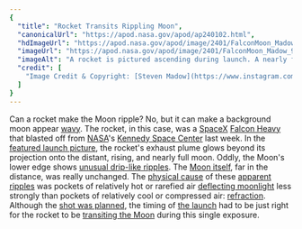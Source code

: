 ```yaml
---
{
  "title": "Rocket Transits Rippling Moon",
  "canonicalUrl": "https://apod.nasa.gov/apod/ap240102.html",
  "hdImageUrl": "https://apod.nasa.gov/apod/image/2401/FalconMoon_Madow_1710.jpg",
  "imageUrl": "https://apod.nasa.gov/apod/image/2401/FalconMoon_Madow_960.jpg",
  "imageAlt": "A rocket is pictured ascending during launch. A nearly full moon is behind it. The rocket exhaust, itself visible, causes the bottom of the Moon to appear unusually rippled. Please see the explanation for more detailed information.",
  "credit": [
    "Image Credit & Copyright: [Steven Madow](https://www.instagram.com/stevenmadow/)"
  ]
}
---
```


Can a rocket make the Moon ripple? No, but it can make a background moon appear [wavy](https://apod.nasa.gov/apod/ap110824.html). The rocket, in this case, was a [SpaceX](https://en.wikipedia.org/wiki/SpaceX) [Falcon Heavy](https://www.spacex.com/vehicles/falcon-heavy/) that blasted off from [NASA](https://www.nasa.gov/)'s [Kennedy Space Center](https://www.nasa.gov/kennedy/) last week. In the [featured launch picture](https://www.instagram.com/p/C1axBjiML5G/), the rocket's exhaust plume glows beyond its projection onto the distant, rising, and nearly full moon. Oddly, the Moon's lower edge shows [unusual drip-like ripples](https://apod.nasa.gov/apod/ap220531.html). The [Moon itself](https://science.nasa.gov/moon/), far in the distance, was really unchanged. The [physical cause](https://www.pressconnects.com/story/news/local/2016/05/19/why-do-we-see-waves-hot-objects/84598570/) of these [apparent ripples](https://apod.nasa.gov/apod/ap221014.html) was pockets of relatively hot or rarefied air [deflecting moonlight](https://www.scientificamerican.com/article/what-causes-a-mirage/) less strongly than pockets of relatively cool or compressed air: [refraction](https://youtu.be/m9cUy6B--xc). Although the [shot was planned](https://as2.ftcdn.net/v2/jpg/05/71/90/95/1000_F_571909511_2H2RjYDbjosmoIBPivtXCgf61mub22oS.jpg), the timing of [the launch](https://youtu.be/yWUU1PqX6Og?t=50) had to be just right for the rocket to be [transiting the Moon](https://apod.nasa.gov/apod/ap201106.html) during this single exposure.
